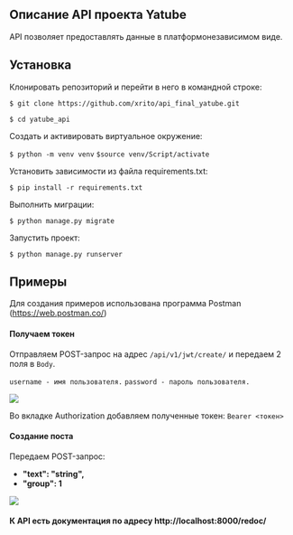 ## Описание API проекта Yatube

API позволяет предоставлять данные в платформонезависимом виде.

## Установка 
Клонировать репозиторий и перейти в него в командной строке:

```$ git clone https://github.com/xrito/api_final_yatube.git```

```$ cd yatube_api```

 Cоздать и активировать виртуальное окружение:
 
 ```$ python -m venv venv```
  ```$source venv/Script/activate```
  
 Установить зависимости из файла requirements.txt:

```$ pip install -r requirements.txt```

Выполнить миграции:

```$ python manage.py migrate```

Запустить проект:

```$ python manage.py runserver```

## Примеры
Для создания примеров использована программа Postman (https://web.postman.co/)
#### Получаем токен

Отправляем POST-запрос на адрес ```/api/v1/jwt/create/``` и передаем 2 поля в `Body`. 

`username - имя пользователя.`
`password - пароль пользователя.`

![](https://i.ibb.co/0tzS9zb/image.png)

Во вкладке Authorization добавляем полученные токен: `Bearer <токен>`

#### Создание поста

Передаем POST-запрос:

* __"text": "string",__
* __"group": 1__

![](https://i.ibb.co/F3fTcf3/image.png)

#### К API есть документация по адресу http://localhost:8000/redoc/
